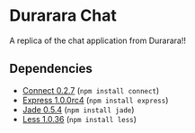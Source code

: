 Durarara Chat
=========

A replica of the chat application from Durarara!!

## Dependencies

 * [Connect 0.2.7](http://senchalabs.github.com/connect/) (`npm install connect`)
 * [Express 1.0.0rc4](http://expressjs.com/) (`npm install express`)
 * [Jade 0.5.4](http://jade-lang.com/) (`npm install jade`)
 * [Less 1.0.36](http://lesscss.org/) (`npm install less`)
